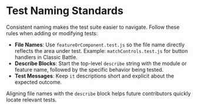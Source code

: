 # Test Naming Standards

Consistent naming makes the test suite easier to navigate. Follow these rules when adding or modifying tests:

- **File Names**: Use `featureOrComponent.test.js` so the file name directly reflects the area under test. Example: `matchControls.test.js` for button handlers in Classic Battle.
- **Describe Blocks**: Start the top-level `describe` string with the module or feature name, followed by the specific behavior being tested.
- **Test Messages**: Keep `it` descriptions short and explicit about the expected outcome.

Aligning file names with the `describe` block helps future contributors quickly locate relevant tests.
